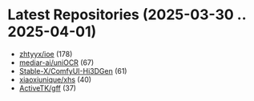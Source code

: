 # Latest Repositories (2025-03-30 .. 2025-04-01)

- [zhtyyx/ioe](https://github.com/zhtyyx/ioe) (178)
- [mediar-ai/uniOCR](https://github.com/mediar-ai/uniOCR) (67)
- [Stable-X/ComfyUI-Hi3DGen](https://github.com/Stable-X/ComfyUI-Hi3DGen) (61)
- [xiaoxiunique/xhs](https://github.com/xiaoxiunique/xhs) (40)
- [ActiveTK/gff](https://github.com/ActiveTK/gff) (37)
